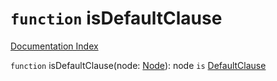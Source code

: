 # `function` isDefaultClause

[Documentation Index](../README.md)

`function` isDefaultClause(node: [Node](../private.interface.Node/README.md)): node `is` [DefaultClause](../private.interface.DefaultClause/README.md)